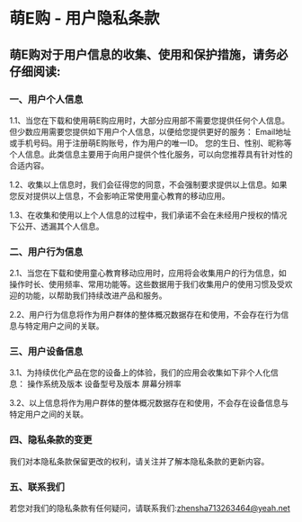 # 萌E购 - 用户隐私条款

## 萌E购对于用户信息的收集、使用和保护措施，请务必仔细阅读:

### 一、用户个人信息

1.1、当您在下载和使用萌E购应用时，大部分应用部不需要您提供任何个人信息。但少数应用需要您提供如下用户个人信息，以便给您提供更好的服务：
Email地址或手机号码。用于注册萌E购账号，作为用户的唯一ID。
您的生日、性别、昵称等个人信息。此类信息主要用于向用户提供个性化服务，可以向您推荐具有针对性的合适内容。

1.2、收集以上信息时，我们会征得您的同意，不会强制要求提供以上信息。如果您反对提供以上信息，不会影响正常使用童心教育的移动应用。

1.3、在收集和使用以上个人信息的过程中，我们承诺不会在未经用户授权的情况下公开、透漏其个人信息。

### 二、用户行为信息

2.1、当您在下载和使用童心教育移动应用时，应用将会收集用户的行为信息，如操作时长、使用频率、常用功能等。这些数据用于我们收集用户的使用习惯及受欢迎的功能，以帮助我们持续改进产品和服务。

2.2、用户行为信息将作为用户群体的整体概况数据存在和使用，不会存在行为信息与特定用户之间的关联。

### 三、用户设备信息

3.1、为持续优化产品在您的设备上的体验，我们的应用会收集如下非个人化信息：
操作系统及版本
设备型号及版本
屏幕分辨率

3.2、以上信息将作为用户群体的整体概况数据存在和使用，不会存在设备信息与特定用户之间的关联。

### 四、隐私条款的变更

我们对本隐私条款保留更改的权利，请关注并了解本隐私条款的更新内容。

### 五、联系我们

若您对我们的隐私条款有任何疑问，请联系我们:zhensha713263464@yeah.net
